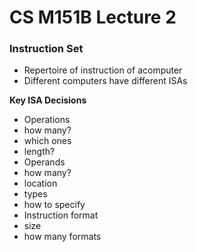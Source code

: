 # CS M151B Lecture 2

### Instruction Set
* Repertoire of instruction of acomputer
* Different computers have different ISAs

**Key ISA Decisions**  
* Operations
 * how many?
 * which ones
 * length?
* Operands
 * how many?
 * location
 * types
 * how to specify
* Instruction format
 * size
 * how many formats
